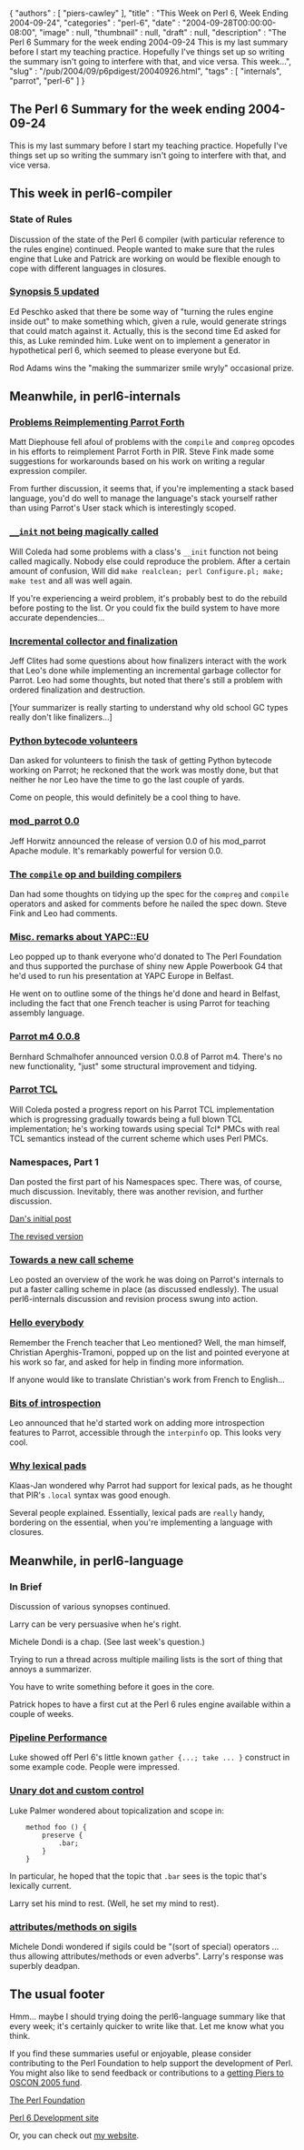 {
   "authors" : [
      "piers-cawley"
   ],
   "title" : "This Week on Perl 6, Week Ending 2004-09-24",
   "categories" : "perl-6",
   "date" : "2004-09-28T00:00:00-08:00",
   "image" : null,
   "thumbnail" : null,
   "draft" : null,
   "description" : "The Perl 6 Summary for the week ending 2004-09-24 This is my last summary before I start my teaching practice. Hopefully I've things set up so writing the summary isn't going to interfere with that, and vice versa. This week...",
   "slug" : "/pub/2004/09/p6pdigest/20040926.html",
   "tags" : [
      "internals",
      "parrot",
      "perl-6"
   ]
}



The Perl 6 Summary for the week ending 2004-09-24
-------------------------------------------------

This is my last summary before I start my teaching practice. Hopefully I've things set up so writing the summary isn't going to interfere with that, and vice versa.

This week in perl6-compiler
---------------------------

### State of Rules

Discussion of the state of the Perl 6 compiler (with particular reference to the rules engine) continued. People wanted to make sure that the rules engine that Luke and Patrick are working on would be flexible enough to cope with different languages in closures.

### [Synopsis 5 updated](http://groups.google.com/groups?threadm=20040920215812.GA9454@mdssdev05)

Ed Peschko asked that there be some way of "turning the rules engine inside out" to make something which, given a rule, would generate strings that could match against it. Actually, this is the second time Ed asked for this, as Luke reminded him. Luke went on to implement a generator in hypothetical perl 6, which seemed to please everyone but Ed.

Rod Adams wins the "making the summarizer smile wryly" occasional prize.

Meanwhile, in perl6-internals
-----------------------------

### [Problems Reimplementing Parrot Forth](http://groups.google.com/groups?threadm=198c873804091714515c11197d@mail.gmail.com)

Matt Diephouse fell afoul of problems with the `compile` and `compreg` opcodes in his efforts to reimplement Parrot Forth in PIR. Steve Fink made some suggestions for workarounds based on his work on writing a regular expression compiler.

From further discussion, it seems that, if you're implementing a stack based language, you'd do well to manage the language's stack yourself rather than using Parrot's User stack which is interestingly scoped.

### [`__init` not being magically called](http://groups.google.com/groups?threadm=414D3726.1070103@coleda.com)

Will Coleda had some problems with a class's `__init` function not being called magically. Nobody else could reproduce the problem. After a certain amount of confusion, Will did `make realclean; perl Configure.pl; make; make test` and all was well again.

If you're experiencing a weird problem, it's probably best to do the rebuild before posting to the list. Or you could fix the build system to have more accurate dependencies...

### [Incremental collector and finalization](http://groups.google.com/groups?threadm=002F1A0F-0AC3-11D9-8600-000393A6B9DA@mac.com)

Jeff Clites had some questions about how finalizers interact with the work that Leo's done while implementing an incremental garbage collector for Parrot. Leo had some thoughts, but noted that there's still a problem with ordered finalization and destruction.

\[Your summarizer is really starting to understand why old school GC types really don't like finalizers...\]

### [Python bytecode volunteers](http://groups.google.com/groups?threadm=a06110401bd74d011bd71@%5B10.0.1.5%5D)

Dan asked for volunteers to finish the task of getting Python bytecode working on Parrot; he reckoned that the work was mostly done, but that neither he nor Leo have the time to go the last couple of yards.

Come on people, this would definitely be a cool thing to have.

### [mod\_parrot 0.0](http://groups.google.com/groups?threadm=Pine.LNX.4.44.0409201512210.7974-100000@booger.sixgeeks.org)

Jeff Horwitz announced the release of version 0.0 of his mod\_parrot Apache module. It's remarkably powerful for version 0.0.

### [The `compile` op and building compilers](http://groups.google.com/groups?threadm=a06110405bd750b80ab4a@%5B10.0.1.5%5D)

Dan had some thoughts on tidying up the spec for the `compreg` and `compile` operators and asked for comments before he nailed the spec down. Steve Fink and Leo had comments.

### [Misc. remarks about YAPC::EU](http://groups.google.com/groups?threadm=4150301E.7050409@toetsch.at)

Leo popped up to thank everyone who'd donated to The Perl Foundation and thus supported the purchase of shiny new Apple Powerbook G4 that he'd used to run his presentation at YAPC Europe in Belfast.

He went on to outline some of the things he'd done and heard in Belfast, including the fact that one French teacher is using Parrot for teaching assembly language.

### [Parrot m4 0.0.8](http://groups.google.com/groups?threadm=rt-3.0.11-31659-96593.15.6775143505678@perl.org)

Bernhard Schmalhofer announced version 0.0.8 of Parrot m4. There's no new functionality, "just" some structural improvement and tidying.

### [Parrot TCL](http://groups.google.com/groups?threadm=41517393.30204@coleda.com)

Will Coleda posted a progress report on his Parrot TCL implementation which is progressing gradually towards being a full blown TCL implementation; he's working towards using special Tcl\* PMCs with real TCL semantics instead of the current scheme which uses Perl PMCs.

### Namespaces, Part 1

Dan posted the first part of his Namespaces spec. There was, of course, much discussion. Inevitably, there was another revision, and further discussion.

[Dan's initial post](http://groups.google.com/groups?threadm=a06110415bd77687142d1@%5B10.0.1.5%5D)

[The revised version](http://groups.google.com/groups?threadm=a0611040fbd7a051cf273@%5B172.24.18%0A.155%5D)

### [Towards a new call scheme](http://groups.google.com/groups?threadm=4152DA7E.1050603@toetsch.at)

Leo posted an overview of the work he was doing on Parrot's internals to put a faster calling scheme in place (as discussed endlessly). The usual perl6-internals discussion and revision process swung into action.

### [Hello everybody](http://groups.google.com/groups?threadm=25961BC4-0DF4-11D9-BEF3-000393BBDA08@dil.univ-mrs.fr)

Remember the French teacher that Leo mentioned? Well, the man himself, Christian Aperghis-Tramoni, popped up on the list and pointed everyone at his work so far, and asked for help in finding more information.

If anyone would like to translate Christian's work from French to English...

### [Bits of introspection](http://groups.google.com/groups?threadm=41540125.3070401@toetsch.at)

Leo announced that he'd started work on adding more introspection features to Parrot, accessible through the `interpinfo` op. This looks very cool.

### [Why lexical pads](http://groups.google.com/groups?threadm=41542942.5080304@home.nl)

Klaas-Jan wondered why Parrot had support for lexical pads, as he thought that PIR's `.local` syntax was good enough.

Several people explained. Essentially, lexical pads are `really` handy, bordering on the essential, when you're implementing a language with closures.

Meanwhile, in perl6-language
----------------------------

### In Brief

Discussion of various synopses continued.

Larry can be very persuasive when he's right.

Michele Dondi is a chap. (See last week's question.)

Trying to run a thread across multiple mailing lists is the sort of thing that annoys a summarizer.

You have to write something before it goes in the core.

Patrick hopes to have a first cut at the Perl 6 rules engine available within a couple of weeks.

### [Pipeline Performance](http://groups.google.com/groups?threadm=d60j42vy.fsf@jonadab.homeip.net)

Luke showed off Perl 6's little known `gather {...; take ... }` construct in some example code. People were impressed.

### [Unary dot and custom control](http://groups.google.com/groups?threadm=20040920132514.GA11388@babylonia.flatirons.org)

Luke Palmer wondered about topicalization and scope in:

        method foo () {
            preserve {
                .bar;
            }
        }

In particular, he hoped that the topic that `.bar` sees is the topic that's lexically current.

Larry set his mind to rest. (Well, he set my mind to rest).

### [attributes/methods on sigils](http://groups.google.com/groups?threadm=Pine.LNX.4.60.0409211313430.18712@q.pcteor1.mi.infn.it)

Michele Dondi wondered if sigils could be "(sort of special) operators ... thus allowing attributes/methods or even adverbs". Larry's response was superbly deadpan.

The usual footer
----------------

Hmm... maybe I should trying doing the perl6-language summary like that every week; it's certainly quicker to write like that. Let me know what you think.

If you find these summaries useful or enjoyable, please consider contributing to the Perl Foundation to help support the development of Perl. You might also like to send feedback or contributions to a [getting Piers to OSCON 2005 fund](mailto:pdcawley@bofh.org.uk).

[The Perl Foundation](http://donate.perl-foundation.org/)

[Perl 6 Development site](http://dev.perl.org/perl6/)

Or, you can check out [my website](http://www.bofh.org.uk/).
